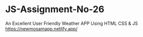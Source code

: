 # JS-Assignment-No-26
An Excellent User Friendly Weather APP Using HTML CSS &amp; JS
https://newmosamapp.netlify.app/
